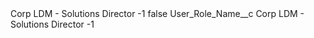 <?xml version="1.0" encoding="UTF-8"?>
<CustomMetadata xmlns="http://soap.sforce.com/2006/04/metadata" xmlns:xsi="http://www.w3.org/2001/XMLSchema-instance" xmlns:xsd="http://www.w3.org/2001/XMLSchema">
    <label>Corp LDM - Solutions Director -1</label>
    <protected>false</protected>
    <values>
        <field>User_Role_Name__c</field>
        <value xsi:type="xsd:string">Corp LDM - Solutions Director -1</value>
    </values>
</CustomMetadata>
